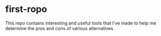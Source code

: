 # first-ropo
This repo contains interesting and useful tools that I've made to help me determine the pros and cons of various alternatives. 
